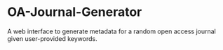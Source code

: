 # OA-Journal-Generator
A web interface to generate metadata for a random open access journal given user-provided keywords.
